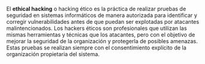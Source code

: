 El **ethical hacking** o hacking ético es la práctica de realizar pruebas de seguridad en sistemas informáticos de manera autorizada para identificar y corregir vulnerabilidades antes de que puedan ser explotadas por atacantes malintencionados. Los hackers éticos son profesionales que utilizan las mismas herramientas y técnicas que los atacantes, pero con el objetivo de mejorar la seguridad de la organización y protegerla de posibles amenazas. Estas pruebas se realizan siempre con el consentimiento explícito de la organización propietaria del sistema.